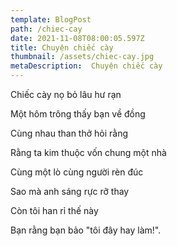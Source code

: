 ```yaml
---
template: BlogPost
path: /chiec-cay
date: 2021-11-08T08:00:05.597Z
title: Chuyện chiếc cày
thumbnail: /assets/chiec-cay.jpg
metaDescription:  Chuyện chiếc cày
---
```

Chiếc cày nọ bỏ lâu hư rạn

Một hôm trông thấy bạn về đồng

Cùng nhau than thở hỏi rằng

Rằng ta kim thuộc vốn chung một nhà

Cùng một lò cùng người rèn đúc

Sao mà anh sáng rực rỡ thay

Còn tôi han rỉ thế này

Bạn rằng bạn bảo "tôi đây hay làm!".